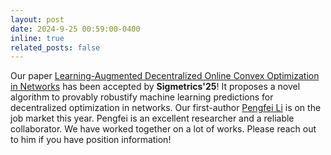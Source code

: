 ```yaml
---
layout: post
date: 2024-9-25 00:59:00-0400
inline: true
related_posts: false
---
```


Our paper [Learning-Augmented Decentralized Online Convex Optimization in Networks](https://arxiv.org/abs/2306.10158) has been accepted by **Sigmetrics'25**! It proposes a novel algorithm to provably robustify machine learning predictions for decentralized optimization in networks. Our first-author [Pengfei Li](https://www.cs.ucr.edu/~pli081/) is on the job market this year. Pengfei is an excellent researcher and a reliable collaborator. We have worked together on a lot of works. Please reach out to him if you have position information!


